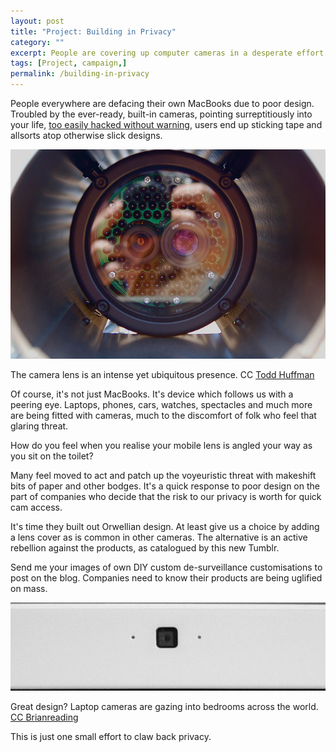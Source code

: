 ```yaml
---
layout: post
title: "Project: Building in Privacy"
category: ""
excerpt: People are covering up computer cameras in a desperate effort to regain privacy.
tags: [Project, campaign,]
permalink: /building-in-privacy
---
```


People everywhere are defacing their own MacBooks due to poor design. Troubled by the ever-ready, built-in cameras, pointing surreptitiously into your life, [too easily hacked without warning](http://www.businessinsider.com/macbook-webcam-spy-hack-2013-12), users end up sticking tape and allsorts atop otherwise slick designs.

<div class="image-right-box large"><img class="image-right" src='/images/huffman-watching-you-watching-me.jpg'>
	<p>The camera lens is an intense yet ubiquitous presence. CC <a href="https://secure.flickr.com/photos/oddwick/2926431014/in/photolist-7RPq7K-5swmPc-5swmKe-8mFBpm-3cu7F4-6vkVH5-5swmSc-jGkgr-nSYTFi-Hdgkm-HdgkN-5sAHZ9-6vkUMG-6vkVej-6vkSqC-6vkTwb-6vgHE2-6vgG52-6vkU75-7PjHNi-fqinpT-8PPk1f-97PVQi-4EJGyQ-eYiYbr-bwSEPg-7VibC7-df59N-6RYaGr-df59R-avEyjX-5TkoKg-8m1acA-8PiCAw-DmS9J-YFwUW-YFyDq-77s1pW-69m9eW-8XXUZd-96vVPH-7YZ25T-8bhugM-5b4jEi-2tAap3-4LEGfc-7JVYig-5ZG8T6-doccYH-8H3SHH">Todd Huffman</a></p>
</div>

Of course, it's not just MacBooks. It's device which follows us with a peering eye. Laptops, phones, cars, watches, spectacles and much more are being fitted with cameras, much to the discomfort of folk who feel that glaring threat.

How do you feel when you realise your mobile lens is angled your way as you sit on the toilet?

Many feel moved to act and patch up the voyeuristic threat with makeshift bits of paper and other bodges. It's a quick response to poor design on the part of companies who decide that the risk to our privacy is worth for quick cam access.

It's time they built out Orwellian design. At least give us a choice by adding a lens cover as is common in other cameras. The alternative is an active rebellion against the products, as catalogued by this new Tumblr.

Send me your images of own DIY custom de-surveillance customisations to post on the blog. Companies need to know their products are being uglified on mass.

<div class="image-full"><img class="image-right" src='/images/MacBook_iSight.jpg'>
	<p>Great design? Laptop cameras are gazing into bedrooms across the world. <a href="https://commons.wikimedia.org/wiki/File:MacBook_iSight.jpg">CC Brianreading</a></p>
</div>

This is just one small effort to claw back privacy. 
